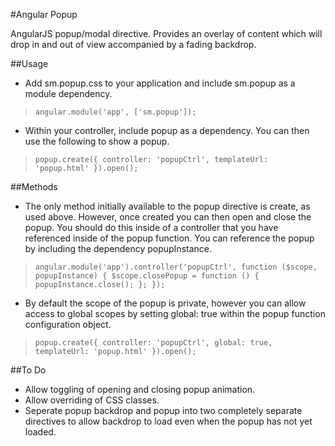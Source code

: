 #Angular Popup

AngularJS popup/modal directive. Provides an overlay of content which will drop in and out of view accompanied by a fading backdrop.  

##Usage

- Add sm.popup.css to your application and include sm.popup as a module dependency.
>``
angular.module('app', ['sm.popup']);
``   

- Within your controller, include popup as a dependency. You can then use the following to show a popup.
>``
popup.create({ controller: 'popupCtrl', templateUrl: 'popup.html' }).open();
``

##Methods

- The only method initially available to the popup directive is create, as used above. However, once created you can then open and close the popup. You should do this inside of a controller that you have referenced inside of the popup function. You can reference the popup by including the dependency popupInstance.  

>``
angular.module('app').controller('popupCtrl', function ($scope, popupInstance) {
	$scope.closePopup = function () {
		popupInstance.close();
	};
});
``

- By default the scope of the popup is private, however you can allow access to global scopes by setting global: true within the popup function configuration object.  

>``
popup.create({ controller: 'popupCtrl', global: true, templateUrl: 'popup.html' }).open();
``

##To Do

- Allow toggling of opening and closing popup animation.
- Allow overriding of CSS classes.
- Seperate popup backdrop and popup into two completely separate directives to allow backdrop to load even when the popup has not yet loaded.